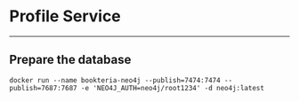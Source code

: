 # Profile Service


-------------------------------------------------------
## Prepare the database
`docker run --name bookteria-neo4j --publish=7474:7474 --publish=7687:7687 -e 'NEO4J_AUTH=neo4j/root1234' -d neo4j:latest`